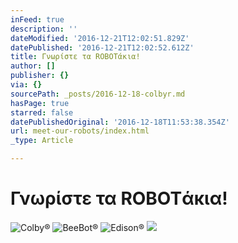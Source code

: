 ```yaml
---
inFeed: true
description: ''
dateModified: '2016-12-21T12:02:51.829Z'
datePublished: '2016-12-21T12:02:52.612Z'
title: Γνωρίστε τα ROBOTάκια!
author: []
publisher: {}
via: {}
sourcePath: _posts/2016-12-18-colbyr.md
hasPage: true
starred: false
datePublishedOriginal: '2016-12-18T11:53:38.354Z'
url: meet-our-robots/index.html
_type: Article

---
```

# Γνωρίστε τα ROBOTάκια!
![Colby®](https://the-grid-user-content.s3-us-west-2.amazonaws.com/594c6326-5c14-47c0-8a5a-913012448aae.png)
![BeeBot®](https://the-grid-user-content.s3-us-west-2.amazonaws.com/09150a2c-e6cc-4d1e-8be6-b8cba2846c54.gif)
![Edison®](https://the-grid-user-content.s3-us-west-2.amazonaws.com/fac763ea-66fb-45fa-9893-157b717d1f21.jpg)
![](https://s3-us-west-2.amazonaws.com/the-grid-img/p/141564a1c37f8820adcaeaabbed4540ec4444c03.png)